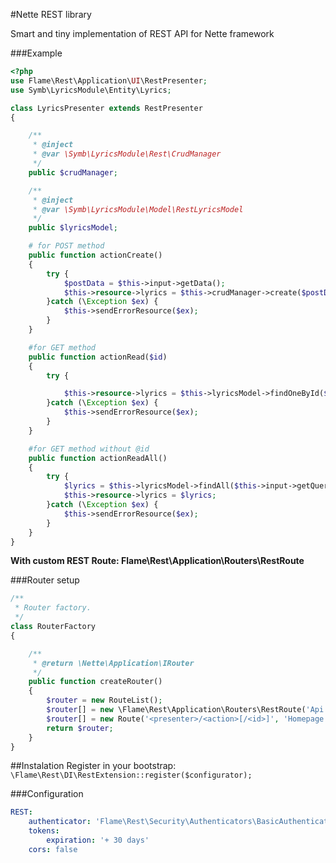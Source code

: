 #Nette REST library

Smart and tiny implementation of REST API for Nette framework

###Example

```php
<?php
use Flame\Rest\Application\UI\RestPresenter;
use Symb\LyricsModule\Entity\Lyrics;

class LyricsPresenter extends RestPresenter
{

	/**
	 * @inject
	 * @var \Symb\LyricsModule\Rest\CrudManager
	 */
	public $crudManager;

	/**
	 * @inject
	 * @var \Symb\LyricsModule\Model\RestLyricsModel
	 */
	public $lyricsModel;

	# for POST method
	public function actionCreate()
	{
		try {
			$postData = $this->input->getData();
			$this->resource->lyrics = $this->crudManager->create($postData);
		}catch (\Exception $ex) {
			$this->sendErrorResource($ex);
		}
	}

	#for GET method
	public function actionRead($id)
	{
		try {

			$this->resource->lyrics = $this->lyricsModel->findOneById($id);
		}catch (\Exception $ex) {
			$this->sendErrorResource($ex);
		}
	}

	#for GET method without @id
	public function actionReadAll()
	{
		try {
			$lyrics = $this->lyricsModel->findAll($this->input->getQuery('limit', 10), $this->input->getQuery('limit', 0));
			$this->resource->lyrics = $lyrics;
		}catch (\Exception $ex) {
			$this->sendErrorResource($ex);
		}
	}
} 
```

**With custom REST Route: Flame\Rest\Application\Routers\RestRoute**

###Router setup

```php
/**
 * Router factory.
 */
class RouterFactory
{

	/**
	 * @return \Nette\Application\IRouter
	 */
	public function createRouter()
	{
		$router = new RouteList();
		$router[] = new \Flame\Rest\Application\Routers\RestRoute('Api:V1');
		$router[] = new Route('<presenter>/<action>[/<id>]', 'Homepage:default');
		return $router;
	}
}

```

##Instalation
Register in your bootstrap:
`\Flame\Rest\DI\RestExtension::register($configurator);`

###Configuration
```yaml
REST:
	authenticator: 'Flame\Rest\Security\Authenticators\BasicAuthenticator'
	tokens:
		expiration: '+ 30 days'
	cors: false
```



